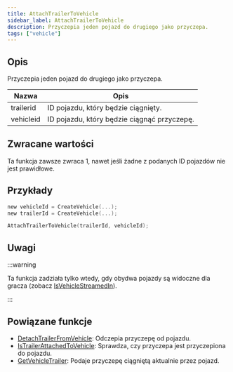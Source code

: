 ```yaml
---
title: AttachTrailerToVehicle
sidebar_label: AttachTrailerToVehicle
description: Przyczepia jeden pojazd do drugiego jako przyczepa.
tags: ["vehicle"]
---
```


## Opis

Przyczepia jeden pojazd do drugiego jako przyczepa.

| Nazwa     | Opis                                        |
| --------- | ------------------------------------------- |
| trailerid | ID pojazdu, który będzie ciągnięty.         |
| vehicleid | ID pojazdu, który będzie ciągnąć przyczepę. |

## Zwracane wartości

Ta funkcja zawsze zwraca 1, nawet jeśli żadne z podanych ID pojazdów nie jest prawidłowe.

## Przykłady

```c
new vehicleId = CreateVehicle(...);
new trailerId = CreateVehicle(...);

AttachTrailerToVehicle(trailerId, vehicleId);
```

## Uwagi

:::warning

Ta funkcja zadziała tylko wtedy, gdy obydwa pojazdy są widoczne dla gracza (zobacz [IsVehicleStreamedIn](IsVehicleStreamedIn)).

:::

## Powiązane funkcje

- [DetachTrailerFromVehicle](DetachTrailerFromVehicle.md): Odczepia przyczepę od pojazdu.
- [IsTrailerAttachedToVehicle](IsTrailerAttachedToVehicle.md): Sprawdza, czy przyczepa jest przyczepiona do pojazdu.
- [GetVehicleTrailer](GetVehicleTrailer.md): Podaje przyczepę ciągniętą aktualnie przez pojazd.
